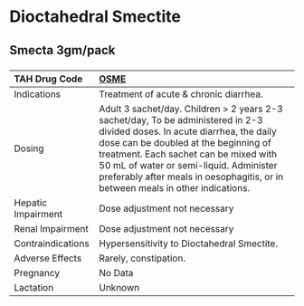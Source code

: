 # Dioctahedral Smectite

## Smecta 3gm/pack

##### 

| TAH Drug Code      | [OSME](https://www.tahsda.org.tw/drugs/hissearch.php?drug_code=OSME)                                                                                                                                                                                                                                                                      |
|:-------------------|:------------------------------------------------------------------------------------------------------------------------------------------------------------------------------------------------------------------------------------------------------------------------------------------------------------------------------------------|
| Indications        | Treatment of acute & chronic diarrhea.                                                                                                                                                                                                                                                                                                    |
| Dosing             | Adult 3 sachet/day. Children > 2 years 2-3 sachet/day, To be administered in 2-3 divided doses. In acute diarrhea, the daily dose can be doubled at the beginning of treatment. Each sachet can be mixed with 50 mL of water or semi-liquid. Administer preferably after meals in oesophagitis, or in between meals in other indications. |
| Hepatic Impairment | Dose adjustment not necessary                                                                                                                                                                                                                                                                                                             |
| Renal Impairment   | Dose adjustment not necessary                                                                                                                                                                                                                                                                                                             |
| Contraindications  | Hypersensitivity to Dioctahedral Smectite.                                                                                                                                                                                                                                                                                                |
| Adverse Effects    | Rarely, constipation.                                                                                                                                                                                                                                                                                                                     |
| Pregnancy          | No Data                                                                                                                                                                                                                                                                                                                                   |
| Lactation          | Unknown                                                                                                                                                                                                                                                                                                                                   |

